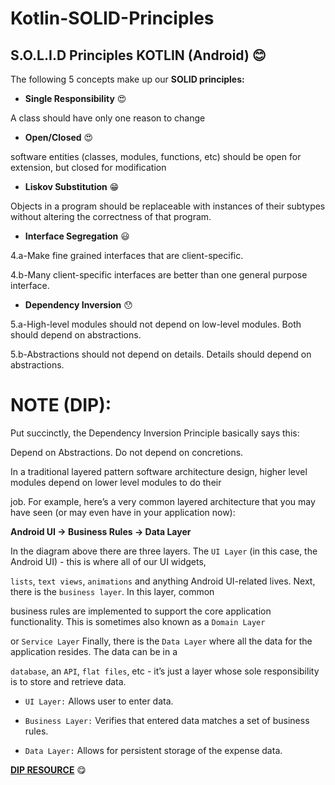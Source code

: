 # Kotlin-SOLID-Principles


## S.O.L.I.D Principles KOTLIN (Android) :blush:

The following 5 concepts make up our **SOLID principles:**

- **Single Responsibility** :heart_eyes:

A class should have only one reason to change

- **Open/Closed** :heart_eyes:

 software entities (classes, modules, functions, etc) should be open for extension, but closed for modification

- **Liskov Substitution** :grin:

Objects in a program should be replaceable with instances of their subtypes without altering the correctness of that program.


- **Interface Segregation** :smiley:

4.a-Make fine grained interfaces that are client-specific.

4.b-Many client-specific interfaces are better
than one general purpose interface.

- **Dependency Inversion** :hushed:

5.a-High-level modules should not depend on low-level modules. Both should depend on abstractions.

5.b-Abstractions should not depend on details. Details should depend on abstractions.


# NOTE (DIP):



Put succinctly, the Dependency Inversion Principle basically says this:

Depend on Abstractions. Do not depend on concretions.

In a traditional layered pattern software architecture design, higher level modules depend on lower level modules to do their 

job. For example, here’s a very common layered architecture that you may have seen (or may even have in your application now):


**Android UI → Business Rules → Data Layer**

In the diagram above there are three layers. The `UI Layer` (in this case, the Android UI) - this is where all of our UI widgets, 

`lists`, `text views`, `animations` and anything Android UI-related lives. Next, there is the `business layer`. In this layer, common 

business rules are implemented to support the core application functionality. This is sometimes also known as a `Domain Layer`

or `Service Layer` Finally, there is the `Data Layer` where all the data for the application resides. The data can be in a 

`database`, an `API`, `flat files`, etc - it’s just a layer whose sole responsibility is to store and retrieve data.


- `UI Layer:` Allows user to enter data.

- `Business Layer:` Verifies that entered data matches a set of business rules.


- `Data Layer:` Allows for persistent storage of the expense data.

**[DIP RESOURCE](https://academy.realm.io/posts/donn-felker-solid-part-5/)** :yum:


